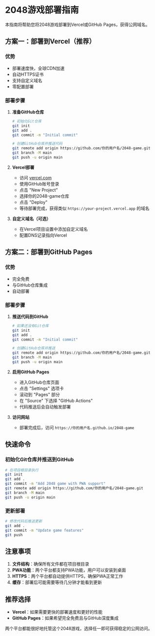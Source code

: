 # 2048游戏部署指南

本指南将帮助您将2048游戏部署到Vercel或GitHub Pages，获得公网域名。

## 方案一：部署到Vercel（推荐）

### 优势
- 部署速度快，全球CDN加速
- 自动HTTPS证书
- 支持自定义域名
- 零配置部署

### 部署步骤

1. **准备GitHub仓库**
   ```bash
   # 初始化Git仓库
   git init
   git add .
   git commit -m "Initial commit"
   
   # 创建GitHub仓库并推送代码
   git remote add origin https://github.com/你的用户名/2048-game.git
   git branch -M main
   git push -u origin main
   ```

2. **Vercel部署**
   - 访问 [vercel.com](https://vercel.com)
   - 使用GitHub账号登录
   - 点击 "New Project"
   - 选择你的2048-game仓库
   - 点击 "Deploy"
   - 等待部署完成，获得类似 `https://your-project.vercel.app` 的域名

3. **自定义域名（可选）**
   - 在Vercel项目设置中添加自定义域名
   - 配置DNS记录指向Vercel

## 方案二：部署到GitHub Pages

### 优势
- 完全免费
- 与GitHub仓库集成
- 自动部署

### 部署步骤

1. **推送代码到GitHub**
   ```bash
   # 如果还没有Git仓库
   git init
   git add .
   git commit -m "Initial commit"
   
   # 创建GitHub仓库并推送
   git remote add origin https://github.com/你的用户名/2048-game.git
   git branch -M main
   git push -u origin main
   ```

2. **启用GitHub Pages**
   - 进入GitHub仓库页面
   - 点击 "Settings" 选项卡
   - 滚动到 "Pages" 部分
   - 在 "Source" 下选择 "GitHub Actions"
   - 代码推送后会自动触发部署

3. **访问网站**
   - 部署完成后，访问 `https://你的用户名.github.io/2048-game`

## 快速命令

### 初始化Git仓库并推送到GitHub
```bash
# 在项目根目录执行
git init
git add .
git commit -m "Add 2048 game with PWA support"
git remote add origin https://github.com/你的用户名/2048-game.git
git branch -M main
git push -u origin main
```

### 更新部署
```bash
# 修改代码后推送更新
git add .
git commit -m "Update game features"
git push
```

## 注意事项

1. **文件结构**：确保所有文件都在项目根目录
2. **PWA功能**：两个平台都支持PWA功能，用户可以安装到桌面
3. **HTTPS**：两个平台都自动提供HTTPS，确保PWA正常工作
4. **缓存**：部署后可能需要等待几分钟才能看到更新

## 推荐选择

- **Vercel**：如果需要更快的部署速度和更好的性能
- **GitHub Pages**：如果希望完全免费且与GitHub深度集成

两个平台都能很好地托管这个2048游戏，选择任一即可获得稳定的公网访问。
